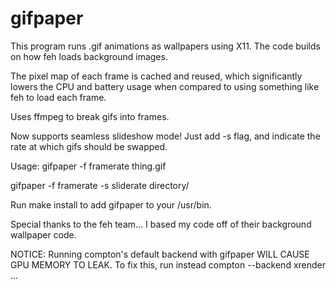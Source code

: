# gifpaper

This program runs .gif animations as wallpapers using X11. The code builds on how
feh loads background images.

The pixel map of each frame is cached and reused, which significantly lowers the
CPU and battery usage when compared to using something like feh to load each frame.

Uses ffmpeg to break gifs into frames. 

Now supports seamless slideshow mode! Just add -s flag, and indicate the rate at which gifs should be swapped.

Usage: gifpaper -f framerate thing.gif

gifpaper -f framerate -s sliderate directory/


Run make install to add gifpaper to your /usr/bin.

Special thanks to the feh team... I based my code off of their background wallpaper code.

NOTICE: Running compton's default backend with gifpaper WILL CAUSE GPU MEMORY TO LEAK.
To fix this, run instead compton --backend xrender ...